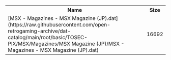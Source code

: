 <table>
<tr><th>Name</th><th>Size</th></tr>
<tr><td>
[MSX - Magazines - MSX Magazine (JP).dat](https://raw.githubusercontent.com/open-retrogaming-archive/dat-catalog/main/root/basic/TOSEC-PIX/MSX/Magazines/MSX Magazine (JP)/MSX - Magazines - MSX Magazine (JP).dat)
</td><td>16692</td></tr>
</table>
